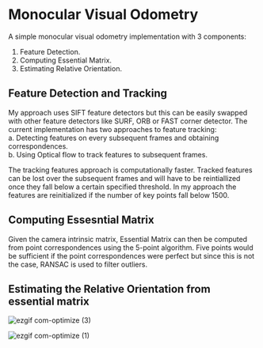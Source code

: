 # Monocular Visual Odometry
A simple monocular visual odometry implementation with 3 components: 
1. Feature Detection.
2. Computing Essential Matrix.
3. Estimating Relative Orientation.


## Feature Detection and Tracking

My approach uses SIFT feature detectors but this can be easily swapped with other feature detectors like SURF, ORB or FAST corner detector.
The current implementation has two approaches to feature tracking:   
a. Detecting features on every subsequent frames and obtaining correspondences.  
b. Using Optical flow to track features to subsequent frames.

The tracking features approach is computationally faster. Tracked features can be lost over the subsequent frames and will have to be reintiallized once they fall below a certain specified threshold. In my approach the features are reinitialized if the number of key points fall below 1500.


## Computing Essesntial Matrix

Given the camera intrinsic matrix, Essential Matrix can then be computed from point correspondences using the 5-point algorithm. 
Five points would be sufficient if the point correspondences were perfect but since this is not the case, RANSAC is used to filter outliers.


## Estimating the Relative Orientation from essential matrix

![ezgif com-optimize (3)](https://user-images.githubusercontent.com/49958651/93733404-370c1080-fba3-11ea-8b80-02dbde98ae35.gif)

![ezgif com-optimize (1)](https://user-images.githubusercontent.com/49958651/93733010-a84ac400-fba1-11ea-9ecf-f733f601db0d.gif)
